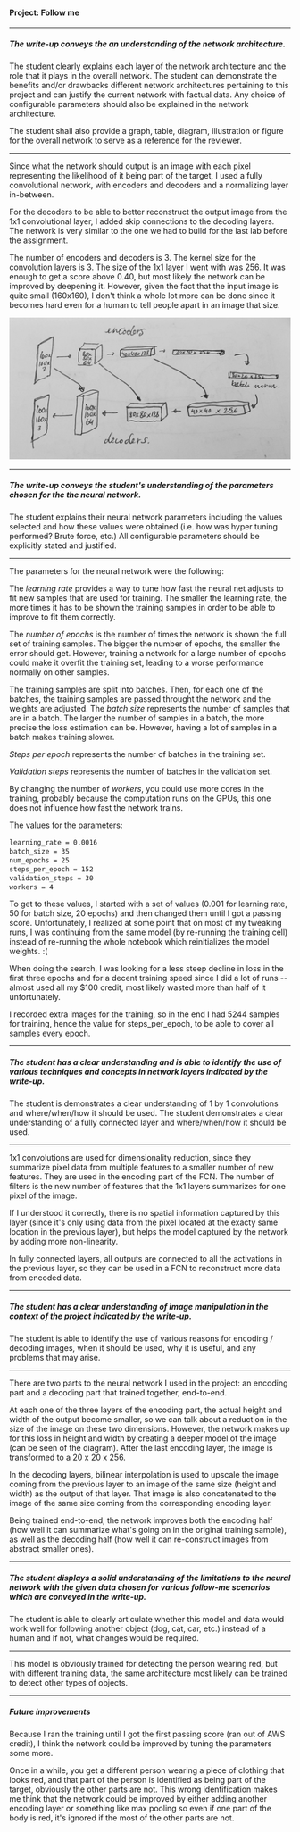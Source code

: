 [arch]: ./images/arch.jpg

#### Project: Follow me
---

##### The write-up conveys the an understanding of the network architecture.

The student clearly explains each layer of the network architecture and the role that it plays in the overall network. The student can demonstrate the benefits and/or drawbacks different network architectures pertaining to this project and can justify the current network with factual data. Any choice of configurable parameters should also be explained in the network architecture.

The student shall also provide a graph, table, diagram, illustration or figure for the overall network to serve as a reference for the reviewer.

---

Since what the network should output is an image with each pixel representing the likelihood of it being part of the target, I used a fully convolutional network, with encoders and decoders and a normalizing layer in-between.

For the decoders to be able to better reconstruct the output image from the 1x1 convolutional layer, I added skip connections to the decoding layers. The network is very similar to the one we had to build for the last lab before the assignment.

The number of encoders and decoders is 3. The kernel size for the convolution layers is 3. The size of the 1x1 layer I went with was 256. It was enough to get a score above 0.40, but most likely the network can be improved by deepening it. However, given the fact that the input image is quite small (160x160), I don't think a whole lot more can be done since it becomes hard even for a human to tell people apart in an image that size.

![architecture][arch]

---

##### The write-up conveys the student's understanding of the parameters chosen for the the neural network.

The student explains their neural network parameters including the values selected and how these values were obtained (i.e. how was hyper tuning performed? Brute force, etc.)
All configurable parameters should be explicitly stated and justified.

---

The parameters for the neural network were the following:

The *learning rate* provides a way to tune how fast the neural net adjusts to fit new samples that are used for training. The smaller the learning rate, the more times it has to be shown the training samples in order to be able to improve to fit them correctly.

The *number of epochs* is the number of times the network is shown the full set of training samples. The bigger the number of epochs, the smaller the error should get. However, training a network for a large number of epochs could make it overfit the training set, leading to a worse performance normally on other samples.

The training samples are split into batches. Then, for each one of the batches, the training samples are passed throught the network and the weights are adjusted. The *batch size* represents the number of samples that are in a batch. The larger the number of samples in a batch, the more precise the loss estimation can be. However, having a lot of samples in a batch makes training slower.

*Steps per epoch* represents the number of batches in the training set.

*Validation steps* represents the number of batches in the validation set.

By changing the number of *workers*, you could use more cores in the training, probably because the computation runs on the GPUs, this one does not influence how fast the network trains.

The values for the parameters:

```
learning_rate = 0.0016
batch_size = 35
num_epochs = 25
steps_per_epoch = 152
validation_steps = 30
workers = 4
```

To get to these values, I started with a set of values (0.001 for learning rate, 50 for batch size, 20 epochs) and then changed them until I got a passing score. Unfortunately, I realized at some point that on most of my tweaking runs, I was continuing from the same model (by re-running the training cell) instead of re-running the whole notebook which reinitializes the model weights. :(

When doing the search, I was looking for a less steep decline in loss in the first three epochs and for a decent training speed since I did a lot of runs -- almost used all my $100 credit, most likely wasted more than half of it unfortunately.

I recorded extra images for the training, so in the end I had 5244 samples for training, hence the value for steps_per_epoch, to be able to cover all samples every epoch.

---

##### The student has a clear understanding and is able to identify the use of various techniques and concepts in network layers indicated by the write-up.

The student is demonstrates a clear understanding of 1 by 1 convolutions and where/when/how it should be used.
The student demonstrates a clear understanding of a fully connected layer and where/when/how it should be used.

---

1x1 convolutions are used for dimensionality reduction, since they summarize pixel data from multiple features to a smaller number of new features. They are used in the encoding part of the FCN. The number of filters is the new number of features that the 1x1 layers summarizes for one pixel of the image.

If I understood it correctly, there is no spatial information captured by this layer (since it's only using data from the pixel located at the exacty same location in the previous layer), but helps the model captured by the network by adding more non-linearity.

In fully connected layers, all outputs are connected to all the activations in the previous layer, so they can be used in a FCN to reconstruct more data from encoded data.

---

##### The student has a clear understanding of image manipulation in the context of the project indicated by the write-up.

The student is able to identify the use of various reasons for encoding / decoding images, when it should be used, why it is useful, and any problems that may arise.

---

There are two parts to the neural network I used in the project: an encoding part and a decoding part that trained together, end-to-end.

At each one of the three layers of the encoding part, the actual height and width of the output become smaller, so we can talk about a reduction in the size of the image on these two dimensions. However, the network makes up for this loss in height and width by creating a deeper model of the image (can be seen of the diagram). After the last encoding layer, the image is transformed to a 20 x 20 x 256.

In the decoding layers, bilinear interpolation is used to upscale the image coming from the previous layer to an image of the same size (height and width) as the output of that layer. That image is also concatenated to the image of the same size coming from the corresponding encoding layer.

Being trained end-to-end, the network improves both the encoding half (how well it can summarize what's going on in the original training sample), as well as the decoding half (how well it can re-construct images from abstract smaller ones).

---

##### The student displays a solid understanding of the limitations to the neural network with the given data chosen for various follow-me scenarios which are conveyed in the write-up.

The student is able to clearly articulate whether this model and data would work well for following another object (dog, cat, car, etc.) instead of a human and if not, what changes would be required.

---

This model is obviously trained for detecting the person wearing red, but with different training data, the same architecture most likely can be trained to detect other types of objects.

---

##### Future improvements

Because I ran the training until I got the first passing score (ran out of AWS credit), I think the network could be improved by tuning the parameters some more.

Once in a while, you get a different person wearing a piece of clothing that looks red, and that part of the person is identified as being part of the target, obviously the other parts are not. This wrong identification makes me think that the network could be improved by either adding another encoding layer or something like max pooling so even if one part of the body is red, it's ignored if the most of the other parts are not.
